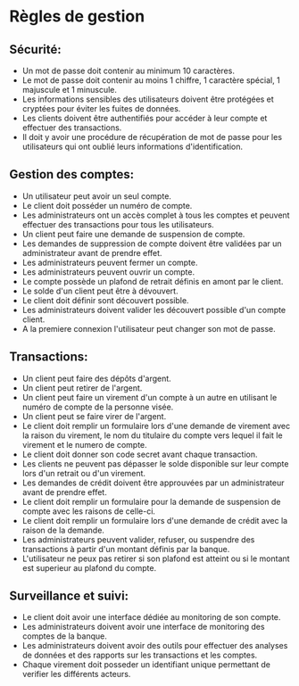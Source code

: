 # Règles de gestion

## Sécurité:
- Un mot de passe doit contenir au minimum 10 caractères.
- Le mot de passe doit contenir au moins 1 chiffre, 1 caractère spécial, 1 majuscule et 1 minuscule.
- Les informations sensibles des utilisateurs doivent être protégées et cryptées pour éviter les fuites de données.
- Les clients doivent être authentifiés pour accéder à leur compte et effectuer des transactions.
- Il doit y avoir une procédure de récupération de mot de passe pour les utilisateurs qui ont oublié leurs informations d'identification.

## Gestion des comptes:
- Un utilisateur peut avoir un seul compte.
- Le client doit posséder un numéro de compte.
- Les administrateurs ont un accès complet à tous les comptes et peuvent effectuer des transactions pour tous les utilisateurs.
- Un client peut faire une demande de suspension de compte.
- Les demandes de suppression de compte doivent être validées par un administrateur avant de prendre effet.
- Les administrateurs peuvent fermer un compte.
- Les administrateurs peuvent ouvrir un compte.
- Le compte possède un plafond de retrait définis en amont par le client.
- Le solde d'un client peut être à dévouvert.
- Le client doit définir sont découvert possible.
- Les administrateurs doivent valider les découvert possible d'un compte client.
- A la premiere connexion l'utilisateur peut changer son mot de passe.

## Transactions:

- Un client peut faire des dépôts d'argent.
- Un client peut retirer de l'argent.
- Un client peut faire un virement d'un compte à un autre en utilisant le numéro de compte de la personne visée.
- Un client peut se faire virer de l'argent.
- Le client doit remplir un formulaire lors d'une demande de virement avec la raison du virement, le nom du titulaire du compte vers lequel il fait le virement et le numero de compte.
- Le client doit donner son code secret avant chaque transaction.
- Les clients ne peuvent pas dépasser le solde disponible sur leur compte lors d'un retrait ou d'un virement.
- Les demandes de crédit doivent être approuvées par un administrateur avant de prendre effet.
- Le client doit remplir un formulaire pour la demande de suspension de compte avec les raisons de celle-ci.
- Le client doit remplir un formulaire lors d'une demande de crédit avec la raison de la demande.
- Les administrateurs peuvent valider, refuser, ou suspendre des transactions à partir d'un montant définis par la banque.
- L'utilisateur ne peux pas retirer si son plafond est atteint ou si le montant est superieur au plafond du compte.

## Surveillance et suivi:

- Le client doit avoir une interface dédiée au monitoring de son compte.
- Les administrateurs doivent avoir une interface de monitoring des comptes de la banque.
- Les administrateurs doivent avoir des outils pour effectuer des analyses de données et des rapports sur les transactions et les comptes.
- Chaque virement doit posseder un identifiant unique permettant de verifier les différents acteurs.
